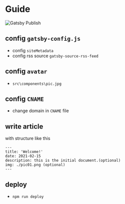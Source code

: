 # Guide
![Gatsby Publish](https://github.com/bryht/bryht.github.io/workflows/Gatsby%20Publish/badge.svg)
## config `gatsby-config.js` 
* config `siteMetadata`
* config rss source `gatsby-source-rss-feed`
## config `avatar`
* `src\components\pic.jpg`
## config `CNAME`
* change domain in `CNAME` file

## write article
with structure like this
```
---
title: 'Welcome!'
date: 2021-02-15
description: this is the initial document.(optional)
img: ./pic01.png (optional)
---

```
## deploy
* `npm run deploy`
